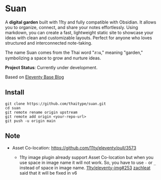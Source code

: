 # Suan

A **digital garden** built with 11ty and fully compatible with Obsidian. It allows you to organize, connect, and share your notes effortlessly. Using markdown, you can create a fast, lightweight static site to showcase your ideas with clean and customizable layouts. Perfect for anyone who loves structured and interconnected note-taking.

The name Suan comes from the Thai word "สวน," meaning "garden," symbolizing a space to grow and nurture ideas.

**Project Status**: Currently under development.

Based on [Eleventy Base Blog](https://github.com/11ty/eleventy-base-blog)

## Install

```
git clone https://github.com/thaitype/suan.git
cd suan
git remote rename origin upstream
git remote add origin <your-repo-url>
git push -u origin main
```


## Note

- Asset Co-location: https://github.com/11ty/eleventy/pull/3573

  - 11ty image plugin already support Asset Co-location but when you use space in image name it will not work. So, you have to use `-` or `_` instead of space in image name. [11ty/eleventy-img#253](https://github.com/11ty/eleventy-img/issues/253) [zachleat](https://github.com/zachleat) said that it will be fixed in v6
